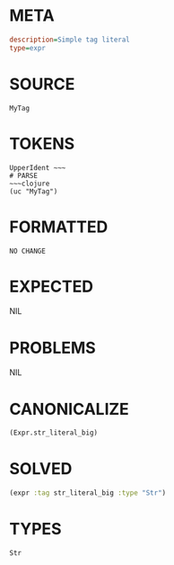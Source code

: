 # META
~~~ini
description=Simple tag literal
type=expr
~~~
# SOURCE
~~~roc
MyTag
~~~
# TOKENS
~~~text
UpperIdent ~~~
# PARSE
~~~clojure
(uc "MyTag")
~~~
# FORMATTED
~~~roc
NO CHANGE
~~~
# EXPECTED
NIL
# PROBLEMS
NIL
# CANONICALIZE
~~~clojure
(Expr.str_literal_big)
~~~
# SOLVED
~~~clojure
(expr :tag str_literal_big :type "Str")
~~~
# TYPES
~~~roc
Str
~~~
